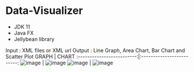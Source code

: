 # Data-Visualizer
- JDK 11
- Java FX
- Jellybean library

Input  : XML files or XML url
Output : Line Graph, Area Chart, Bar Chart and Scatter Plot
GRAPH | CHART
:-------------------------:|:-------------------------:
![image](https://user-images.githubusercontent.com/75536064/149649807-4ecb1b8a-f05c-4a8b-b885-aca3046afd6f.png) | ![image](https://user-images.githubusercontent.com/75536064/149649816-e2868275-084e-4eac-813a-d5fe13a1f684.png)
![image](https://user-images.githubusercontent.com/75536064/149649825-da78bf18-cf7a-4f60-b0da-61e451cb41a9.png) | ![image](https://user-images.githubusercontent.com/75536064/149649828-08065761-b9b6-45a8-bc08-468e8806b5b5.png)


